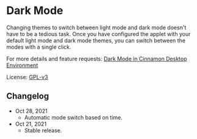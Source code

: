 # Dark Mode

Changing themes to switch between light mode and dark mode doesn't have to be a tedious task. Once you have configured
the applet with your default light mode and dark mode themes, you can switch between the modes with a single click.

For more details and feature requests: [Dark Mode in Cinnamon Desktop Environment](https://www.linuxedo.com/2021/10/dark-mode-in-cinnamon-desktop.html)

License: [GPL-v3](https://github.com/linuxedo/cinnamon-dark-mode-applet/blob/main/LICENSE)

## Changelog

* Oct 28, 2021
  - Automatic mode switch based on time.
* Oct 21, 2021
  - Stable release.